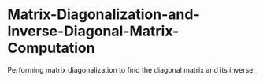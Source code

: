 # Matrix-Diagonalization-and-Inverse-Diagonal-Matrix-Computation
Performing matrix diagonalization to find the diagonal matrix and its inverse.
